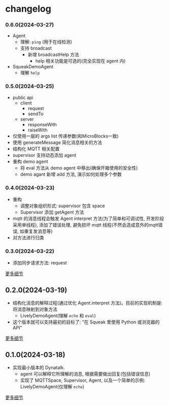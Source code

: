 # changelog

<!-- 参考 https://github.com/codefrau/SqueakJS?tab=readme-ov-file#changelog -->

### 0.6.0(2024-03-27)

- Agent 
    -   理解: `ping` (用于在线检测)
    -   支持 broadcast
        -   新增 broadcastHelp 方法
            -   help 相关功能是可选的(完全实现在 agent 内)
- SqueakDemoAgent 
    -   理解 `help`

### 0.5.0(2024-03-25)

-   public api
    -   client
        -   request
        -   sendTo
    -   server
        -   responseWith
        -   raiseWith
-   仅使用一层的 args list 传递参数(和MicroBlocks一致)
-   使用 generateMessage 简化消息相关的方法
-   结构化 MQTT 相关配置
-   supervisor 支持动态添加 agent
-   重构 demo agent
    -   将 eval 方法从 demo agent 中移出(确保开箱使用的安全性)
    -   demo agant 新增 add 方法, 演示如何处理多个参数

### 0.4.0(2024-03-23)

-   重构
    -   调整对象组织形式: supervisor 包含 space
    -   Supervisor 添加 getAgent 方法
-   mqtt 的消息线程会触发 Agent interpret 方法(为了简单和可调试性, 开发阶段采用单线程), 添加了错误处理, 避免损坏 mqtt 线程(不然会造成意外的mqtt错误, 如重复发消息等)
-   对方法进行归类

### 0.3.0(2024-03-22)

-   添加同步请求方法: request

[更多细节](0.3.0.md)

## 0.2.0(2024-03-19)

-   结构化消息的解释过程(通过优化 Agent.interpret 方法)。目前的实现机制是: 将消息映射到对象方法
    -   LivelyDemoAgent(理解 `echo` 和 `eval`)
-   这个版本就可以支持最初的目标了: "在 Squeak 里使用 Python 或浏览器的 API"

[更多细节](0.2.0.md)

## 0.1.0(2024-03-18)

- 实现最小版本的 Dynatalk.
    -   agent 可以解释它所理解的消息, 根据需要做出回复(包括错误信息)
    -   实现了 MQTTSpace, Supervisor, Agent, 以及一个简单的示例: LivelyDemoAgent(仅理解 `echo`)

[更多细节](0.1.0.md)